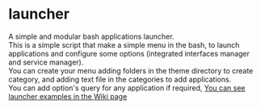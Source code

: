 # launcher
A simple and modular bash applications launcher.<br/>
This is a simple script that make a simple menu in the bash, to launch applications and configure some 
options (integrated interfaces manager and service manager).<br/>
You can create your menu adding folders in the theme directory to create category, and adding text file in the categories to add applications.<br/>
You can add option's query for any application if required, <a href="https://github.com/bartx84/launcher/wiki">You can see launcher examples in the Wiki page</a>
